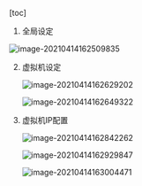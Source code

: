 [toc]

1. 全局设定

![image-20210414162509835](C:\Users\Administrator\AppData\Roaming\Typora\typora-user-images\image-20210414162509835.png)

2. 虚拟机设定

   ![image-20210414162629202](C:\Users\Administrator\AppData\Roaming\Typora\typora-user-images\image-20210414162629202.png)

   ![image-20210414162649322](C:\Users\Administrator\AppData\Roaming\Typora\typora-user-images\image-20210414162649322.png)

   

3. 虚拟机IP配置

   ![image-20210414162842262](C:\Users\Administrator\AppData\Roaming\Typora\typora-user-images\image-20210414162842262.png)

   ![image-20210414162929847](C:\Users\Administrator\AppData\Roaming\Typora\typora-user-images\image-20210414162929847.png)

   ![image-20210414163004471](C:\Users\Administrator\AppData\Roaming\Typora\typora-user-images\image-20210414163004471.png)

